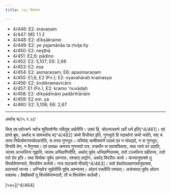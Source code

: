 ```yaml
---
title: १३५ टिप्पन्यः

---
```

- 4/446: E2: śravaṇam
- 4/447: MS 1.1.2
- 4/448: E2: dīkṣākrame
- 4/449: E2: ye yajamānās ta ṛtvija ity
- 4/450: E2: neṣṭhā
- 4/451: E2,6: pādino
- 4/452: E2: 5,107; E6: 2,66
- 4/453: E2: eṣa
- 4/454: E2: asmaraṇam; E6: apasmaraṇam
- 4/455: E1,6, E2 (Fn.); E2: vyavahāraḥ kramasya
- 4/456: E2: śrutikramavicāro
- 4/457: E1 (Fn.), E2: kramo 'nuvādaḥ
- 4/458: E2: dīkṣādīnāṃ padārthānāṃ
- 4/459: E2 om. ya
- 4/460: E2: 5,108; E6: 2,67

____________________________________________


अर्थाच् च//५.१.२//

किम् एष एवोत्सर्गः सर्वत्र श्रुतिवशेनैव भवितुम् अर्हतीति। उक्तं हि, चोदनालक्ष्णो ऽर्थो धर्म इति[^4/461]।
एवं प्राप्ते ब्रूमः, अर्थाच् च सामर्थ्याच् च[^4/462] क्रमो विधीयत इति, गुणभूतो हि पदार्थानां क्रमो भवति, यश् च यस्य निर्वर्त्यमानस्योपकरोति, स तस्य गुणभूतः। यस्मिंश् चाश्रीयमाणे पदार्थ एव न संपद्यते, न स गुणभूतः, विनापि तेन, न वैगुण्यम्। एवं प्रत्यक्षः क्रमस्य गुणभावो यत्र, तत्रार्थेन स एवाश्रयितव्यः, यथा जाते वरं ददाति, जातम् अञ्जलिना गृह्णाति, जातम् अभिप्राणितीति, अर्थात् पूर्वम् अभिप्राणितव्यम्, ततो ऽञ्जलिना ग्रहीतव्यः, ततो वरो देय इति। तथा विमोकः पूर्वम् आम्नातः, पश्चात् तद्योगः, अर्थाद् विपरीतः कार्यः। याज्यानुवाक्ये तु विपर्ययेणाम्नाते, विपर्ययेण कर्तव्ये। नात्र पाठक्रमो मीयते[^4/463]। यतो देवतोपलक्षणार्थानुवाक्या, प्रदानार्था याज्या। अग्निहोत्रं जुहोतीति पूर्वम् आम्नातम्। ओदनं पचतीति पश्चात्। असंभवात् पूर्वम् ओदनः पक्तव्यः। प्रैषप्रैषार्थो तु विपर्ययेणाम्नातौ, तौ च विपर्ययेण कर्तव्यौ।

[५४०][^4/464]
